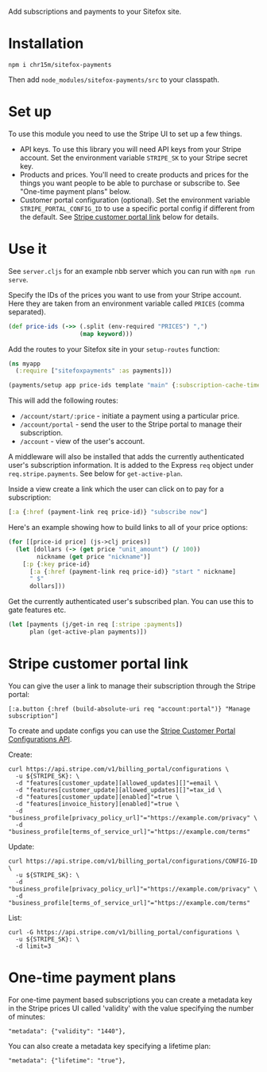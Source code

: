 Add subscriptions and payments to your Sitefox site.

# Installation

`npm i chr15m/sitefox-payments`

Then add `node_modules/sitefox-payments/src` to your classpath.

# Set up

To use this module you need to use the Stripe UI to set up a few things.

 * API keys. To use this library you will need API keys from your Stripe account. Set the environment variable `STRIPE_SK` to your Stripe secret key.
 * Products and prices. You'll need to create products and prices for the things you want people to be able to purchase or subscribe to. See "One-time payment plans" below.
 * Customer portal configuration (optional). Set the environment variable `STRIPE_PORTAL_CONFIG_ID` to use a specific portal config if different from the default. See [Stripe customer portal link](#stripe-cutomer-portal-link) below for details.

# Use it

See `server.cljs` for an example nbb server which you can run with `npm run serve`.

Specify the IDs of the prices you want to use from your Stripe account.
Here they are taken from an environment variable called `PRICES` (comma separated).

```clojure
(def price-ids (->> (.split (env-required "PRICES") ",")
                    (map keyword)))
```

Add the routes to your Sitefox site in your `setup-routes` function:

```clojure
(ns myapp
  (:require ["sitefoxpayments" :as payments]))

(payments/setup app price-ids template "main" {:subscription-cache-time (* 1000 60)})
```

This will add the following routes:

 * `/account/start/:price` - initiate a payment using a particular price.
 * `/account/portal` - send the user to the Stripe portal to manage their subscription.
 * `/account` - view of the user's account.

A middleware will also be installed that adds the currently authenticated user's subscription information.
It is added to the Express `req` object under `req.stripe.payments`. See below for `get-active-plan`.

Inside a view create a link which the user can click on to pay for a subscription:

```clojure
[:a {:href (payment-link req price-id)} "subscribe now"]
```

Here's an example showing how to build links to all of your price options:

```clojure
(for [[price-id price] (js->clj prices)]
  (let [dollars (-> (get price "unit_amount") (/ 100))
        nickname (get price "nickname")]
    [:p {:key price-id}
      [:a {:href (payment-link req price-id)} "start " nickname]
      " $"
      dollars]))
```

Get the currently authenticated user's subscribed plan.
You can use this to gate features etc.

```clojure
(let [payments (j/get-in req [:stripe :payments])
      plan (get-active-plan payments)])
```

# Stripe customer portal link

You can give the user a link to manage their subscription through the Stripe portal:

```
[:a.button {:href (build-absolute-uri req "account:portal")} "Manage subscription"]
```

To create and update configs you can use the [Stripe Customer Portal Configurations API](https://stripe.com/docs/api/customer_portal/configuration).

Create:

```
curl https://api.stripe.com/v1/billing_portal/configurations \
  -u ${STRIPE_SK}: \
  -d "features[customer_update][allowed_updates][]"=email \
  -d "features[customer_update][allowed_updates][]"=tax_id \
  -d "features[customer_update][enabled]"=true \
  -d "features[invoice_history][enabled]"=true \
  -d "business_profile[privacy_policy_url]"="https://example.com/privacy" \
  -d "business_profile[terms_of_service_url]"="https://example.com/terms"
```

Update:

```
curl https://api.stripe.com/v1/billing_portal/configurations/CONFIG-ID \
  -u ${STRIPE_SK}: \
  -d "business_profile[privacy_policy_url]"="https://example.com/privacy" \
  -d "business_profile[terms_of_service_url]"="https://example.com/terms"
```

List:

```
curl -G https://api.stripe.com/v1/billing_portal/configurations \
  -u ${STRIPE_SK}: \
  -d limit=3
```

# One-time payment plans

For one-time payment based subscriptions you can create a metadata key in the
Stripe prices UI called 'validity' with the value specifying the number of minutes:

```
"metadata": {"validity": "1440"},
```

You can also create a metadata key specifying a lifetime plan:

```
"metadata": {"lifetime": "true"},
```
